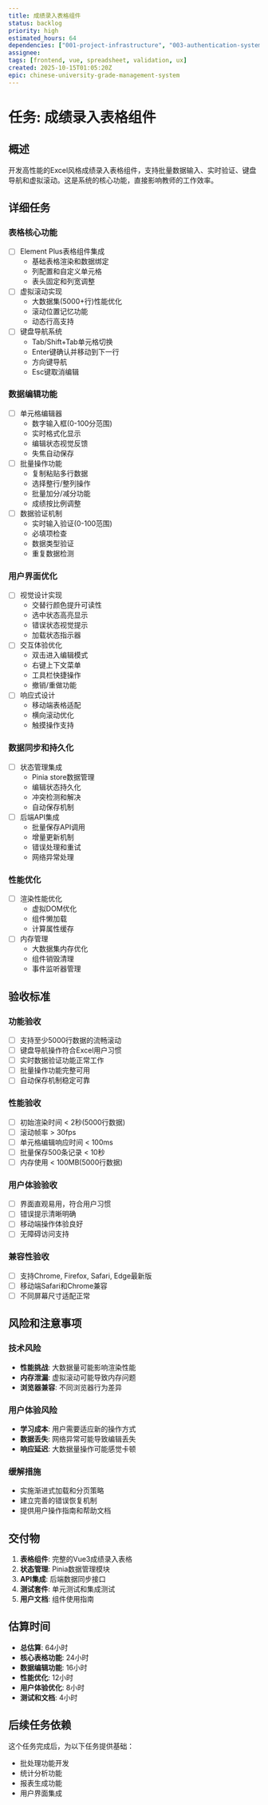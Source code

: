 ```yaml
---
title: 成绩录入表格组件
status: backlog
priority: high
estimated_hours: 64
dependencies: ["001-project-infrastructure", "003-authentication-system"]
assignee:
tags: [frontend, vue, spreadsheet, validation, ux]
created: 2025-10-15T01:05:20Z
epic: chinese-university-grade-management-system
---
```


# 任务: 成绩录入表格组件

## 概述
开发高性能的Excel风格成绩录入表格组件，支持批量数据输入、实时验证、键盘导航和虚拟滚动。这是系统的核心功能，直接影响教师的工作效率。

## 详细任务

### 表格核心功能
- [ ] Element Plus表格组件集成
  - 基础表格渲染和数据绑定
  - 列配置和自定义单元格
  - 表头固定和列宽调整
- [ ] 虚拟滚动实现
  - 大数据集(5000+行)性能优化
  - 滚动位置记忆功能
  - 动态行高支持
- [ ] 键盘导航系统
  - Tab/Shift+Tab单元格切换
  - Enter键确认并移动到下一行
  - 方向键导航
  - Esc键取消编辑

### 数据编辑功能
- [ ] 单元格编辑器
  - 数字输入框(0-100分范围)
  - 实时格式化显示
  - 编辑状态视觉反馈
  - 失焦自动保存
- [ ] 批量操作功能
  - 复制粘贴多行数据
  - 选择整行/整列操作
  - 批量加分/减分功能
  - 成绩按比例调整
- [ ] 数据验证机制
  - 实时输入验证(0-100范围)
  - 必填项检查
  - 数据类型验证
  - 重复数据检测

### 用户界面优化
- [ ] 视觉设计实现
  - 交替行颜色提升可读性
  - 选中状态高亮显示
  - 错误状态视觉提示
  - 加载状态指示器
- [ ] 交互体验优化
  - 双击进入编辑模式
  - 右键上下文菜单
  - 工具栏快捷操作
  - 撤销/重做功能
- [ ] 响应式设计
  - 移动端表格适配
  - 横向滚动优化
  - 触摸操作支持

### 数据同步和持久化
- [ ] 状态管理集成
  - Pinia store数据管理
  - 编辑状态持久化
  - 冲突检测和解决
  - 自动保存机制
- [ ] 后端API集成
  - 批量保存API调用
  - 增量更新机制
  - 错误处理和重试
  - 网络异常处理

### 性能优化
- [ ] 渲染性能优化
  - 虚拟DOM优化
  - 组件懒加载
  - 计算属性缓存
- [ ] 内存管理
  - 大数据集内存优化
  - 组件销毁清理
  - 事件监听器管理

## 验收标准

### 功能验收
- [ ] 支持至少5000行数据的流畅滚动
- [ ] 键盘导航操作符合Excel用户习惯
- [ ] 实时数据验证功能正常工作
- [ ] 批量操作功能完整可用
- [ ] 自动保存机制稳定可靠

### 性能验收
- [ ] 初始渲染时间 < 2秒(5000行数据)
- [ ] 滚动帧率 > 30fps
- [ ] 单元格编辑响应时间 < 100ms
- [ ] 批量保存500条记录 < 10秒
- [ ] 内存使用 < 100MB(5000行数据)

### 用户体验验收
- [ ] 界面直观易用，符合用户习惯
- [ ] 错误提示清晰明确
- [ ] 移动端操作体验良好
- [ ] 无障碍访问支持

### 兼容性验收
- [ ] 支持Chrome, Firefox, Safari, Edge最新版
- [ ] 移动端Safari和Chrome兼容
- [ ] 不同屏幕尺寸适配正常

## 风险和注意事项

### 技术风险
- **性能挑战**: 大数据量可能影响渲染性能
- **内存泄漏**: 虚拟滚动可能导致内存问题
- **浏览器兼容**: 不同浏览器行为差异

### 用户体验风险
- **学习成本**: 用户需要适应新的操作方式
- **数据丢失**: 网络异常可能导致编辑丢失
- **响应延迟**: 大数据量操作可能感觉卡顿

### 缓解措施
- 实施渐进式加载和分页策略
- 建立完善的错误恢复机制
- 提供用户操作指南和帮助文档

## 交付物

1. **表格组件**: 完整的Vue3成绩录入表格
2. **状态管理**: Pinia数据管理模块
3. **API集成**: 后端数据同步接口
4. **测试套件**: 单元测试和集成测试
5. **用户文档**: 组件使用指南

## 估算时间
- **总估算**: 64小时
- **核心表格功能**: 24小时
- **数据编辑功能**: 16小时
- **性能优化**: 12小时
- **用户体验优化**: 8小时
- **测试和文档**: 4小时

## 后续任务依赖
这个任务完成后，为以下任务提供基础：
- 批处理功能开发
- 统计分析功能
- 报表生成功能
- 用户界面集成